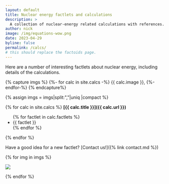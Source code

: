 ```yaml
---
layout: default
title: Nuclear energy factlets and calculations
description: >
  A collection of nuclear-energy related calculations with references.
author: nick
image: /img/equations-wow.png
date: 2023-04-29
byline: false
permalink: /calcs/
# this should replace the factoids page. 
---
```

<div class="row">
<div class="col-md-8" markdown="1">

Here are a number of interesting factlets about nuclear energy, including details of the calculations.

</div>
</div>

{% capture imgs  %}
{%- for calc in site.calcs -%}
{{ calc.image }},
{%-endfor-%}
{% endcapture%}

{% assign imgs = imgs|split:","|uniq |compact %}


<div class="dense">

<div class="row">
<div class="col-lg-8" markdown="1">

{% for calc in site.calcs %}
**[{{ calc.title }}]({{ calc.url }})**
<ul>
{% for factlet in calc.factlets %}
<li>{{ factlet }}</li>
{% endfor %}
</ul>
{% endfor %}

Have a good idea for a new factlet? [Contact us!]({% link contact.md %})

</div>

<div class="col-lg-4" markdown="1">
{% for img in imgs %}
<p>
<img class="img-fluid rounded p-1" src="{{ img }}"/>
</p>
{% endfor %}
</div>


</div>
</div>
